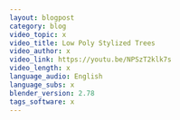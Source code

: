 ```yaml
---
layout: blogpost
category: blog
video_topic: x
video_title: Low Poly Stylized Trees
video_author: x
video_link: https://youtu.be/NPSzT2klk7s
video_length: x
language_audio: English
language_subs: x
blender_version: 2.78
tags_software: x
---
```

